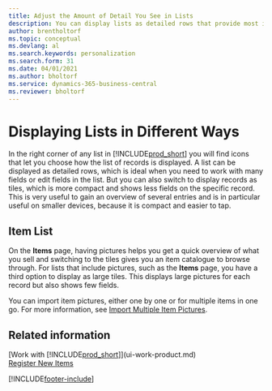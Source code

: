 ```yaml
---
title: Adjust the Amount of Detail You See in Lists
description: You can display lists as detailed rows that provide most information, or as tiles that are easy to visually scan and may include picture thumbnails.
author: brentholtorf
ms.topic: conceptual
ms.devlang: al
ms.search.keywords: personalization
ms.search.form: 31
ms.date: 04/01/2021
ms.author: bholtorf
ms.service: dynamics-365-business-central
ms.reviewer: bholtorf
---
```

# Displaying Lists in Different Ways
In the right corner of any list in [!INCLUDE[prod_short](includes/prod_short.md)] you will find icons that let you choose how the list of records is displayed. A list can be displayed as detailed rows, which is ideal when you need to work with many fields or edit fields in the list. But you can also switch to display records as tiles, which is more compact and shows less fields on the specific record. This is very useful to gain an overview of several entries and is in particular useful on smaller devices, because it is compact and easier to tap.

## Item List
On the **Items** page, having pictures helps you get a quick overview of what you sell and switching to the tiles gives you an item catalogue to browse through. For lists that include pictures, such as the **Items** page, you have a third option to display as large tiles. This displays large pictures for each record but also shows few fields.

You can import item pictures, either one by one or for multiple items in one go. For more information, see [Import Multiple Item Pictures](inventory-how-import-item-pictures.md).  

## Related information
[Work with [!INCLUDE[prod_short](includes/prod_short.md)]](ui-work-product.md)  
[Register New Items](inventory-how-register-new-items.md)  


[!INCLUDE[footer-include](includes/footer-banner.md)]